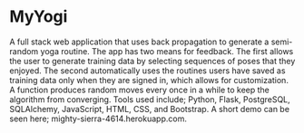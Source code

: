 MyYogi
======
A full stack web application that uses back propagation to generate a semi-random yoga routine. The app has two means for feedback.  The first allows the user to generate training data by selecting sequences of poses that they enjoyed.  The second automatically uses the routines users have saved as training data only when they are signed in, which allows for customization. A function produces random moves every once in a while to keep the algorithm from converging.  Tools used include; Python, Flask, PostgreSQL, SQLAlchemy, JavaScript, HTML, CSS, and Bootstrap.  A short demo can be seen here; mighty-sierra-4614.herokuapp.com.
